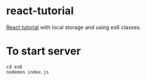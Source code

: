 # react-tutorial

[React tutorial](http://facebook.github.io/react/docs/tutorial.html) with local storage and using es6 classes.

# To start server

```
cd es6
nodemon index.js
```